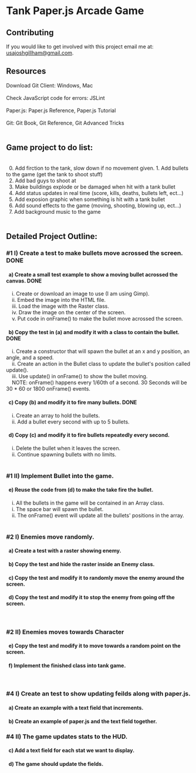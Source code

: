 <h1>Tank Paper.js Arcade Game</h1>

<h2>Contributing</h2>
If you would like to get involved with this project email me at: <a href="mailto:usajoshgillham@gmail.com">usajoshgillham@gmail.com</a>.

<h2>Resources</h2>
Download Git Client: <a ref="windows.github.com">Windows</a>, <a ref="http://mac.github.com">Mac</a>
<br><br>
Check JavaScript code for errors: <a ref="http://www.jslint.com">JSLint</a>
<br><br>
Paper.js:
<a ref="http://paperjs.org/reference">Paper.js Reference</a>, <a ref="http://paperjs.org/tutorials">Paper.js Tutorial</a>
<br><br>
Git:
<a ref="http://git-scm.com/book">Git Book</a>, <a ref="http://gitready.com">Git Reference</a>, <a ref="http://gitfu.wordpress.com">Git Advanced Tricks</a>
<br><br>

<h2>Game project to do list:</h2>
<br>
&nbsp;&nbsp;0. Add firction to the tank, slow down if no movement given.
1. Add bullets to the game (get the tank to shoot stuff)
<br>
&nbsp;&nbsp;2. Add bad guys to shoot at
<br>
&nbsp;&nbsp;3. Make buildings explode or be damaged when hit with a tank bullet
<br>
&nbsp;&nbsp;4. Add status updates in real time (score, kills, deaths, bullets left, ect...)
<br>
&nbsp;&nbsp;5. Add exposion graphic when something is hit with a tank bullet
<br>
&nbsp;&nbsp;6. Add sound effects to the game (moving, shooting, blowing up, ect...)
<br>
&nbsp;&nbsp;7. Add background music to the game
<br><br>

<h2>Detailed Project Outline:</h2>
<h3>&#35;1 I) Create a test to make bullets move acrossed the screen. DONE</h3> 
<h4>&nbsp;&nbsp;a) Create a small test example to show a moving bullet acrossed the canvas. DONE</h4>
&nbsp;&nbsp;&nbsp;&nbsp;i. Create or download an image to use (I am using Gimp).<br>
&nbsp;&nbsp;&nbsp;&nbsp;ii. Embed the image into the HTML file.<br>
&nbsp;&nbsp;&nbsp;&nbsp;iii. Load the image with the Raster class.<br>
&nbsp;&nbsp;&nbsp;&nbsp;iv. Draw the image on the center of the screen.<br>
&nbsp;&nbsp;&nbsp;&nbsp;v. Put code in onFrame() to make the bullet move acrossed the screen.<br>
<h4>&nbsp;&nbsp;b) Copy the test in (a) and modify it with a class to contain the bullet. DONE</h4>
&nbsp;&nbsp;&nbsp;&nbsp;i. Create a constructor that will spawn the bullet at an x and y position, an angle, and a speed.<br>
&nbsp;&nbsp;&nbsp;&nbsp;ii. Create an action in the Bullet class to update the bullet's position called update().<br>
&nbsp;&nbsp;&nbsp;&nbsp;iii. Use update() in onFrame() to show the bullet moving.<br>
&nbsp;&nbsp;&nbsp;&nbsp;NOTE: onFrame() happens every 1/60th of a second. 30 Seconds will be 30 * 60 or 1800 onFrame() events.<br>
<h4>&nbsp;&nbsp;c) Copy (b) and modify it to fire many bullets. DONE</h4>
&nbsp;&nbsp;&nbsp;&nbsp;i. Create an array to hold the bullets.<br>
&nbsp;&nbsp;&nbsp;&nbsp;ii. Add a bullet every second with up to 5 bullets.<br>
<h4>&nbsp;&nbsp;d) Copy (c) and modify it to fire bullets repeatedly every second.</h4>
&nbsp;&nbsp;&nbsp;&nbsp;i. Delete the bullet when it leaves the screen.<br>
&nbsp;&nbsp;&nbsp;&nbsp;ii. Continue spawning bullets with no limits.<br>
<br>

<h3>&#35;1 II) Implement Bullet into the game.</h3>
<h4>&nbsp;&nbsp;e) Reuse the code from (d) to make the take fire the bullet.</h4>
&nbsp;&nbsp;&nbsp;&nbsp;i. All the bullets in the game will be contained in an Array class.<br>
&nbsp;&nbsp;&nbsp;&nbsp;i. The space bar will spawn the bullet.<br>
&nbsp;&nbsp;&nbsp;&nbsp;ii. The onFrame() event will update all the bullets' positions in the array.<br>
<br>

<h3>&#35;2 I) Enemies move randomly.</h3>
<h4>&nbsp;&nbsp;a) Create a test with a raster showing enemy.</h4>
<h4>&nbsp;&nbsp;b) Copy the test and hide the raster inside an Enemy class.</h4>
<h4>&nbsp;&nbsp;c) Copy the test and modify it to randomly move the enemy around the screen.</h4>
<h4>&nbsp;&nbsp;d) Copy the test and modify it to stop the enemy from going off the screen.</h4>
<br>

<h3>&#35;2 II) Enemies moves towards Character</h3>
<h4>&nbsp;&nbsp;e) Copy the test and modify it to move towards a random point on the screen.</h4>
<h4>&nbsp;&nbsp;f) Implement the finished class into tank game.</h4>
<br>

<h3>&#35;4 I) Create an test to show updating feilds along with paper.js.</h3>
<h4>&nbsp;&nbsp;a) Create an example with a text field that increments.</h4>
<h4>&nbsp;&nbsp;b) Create an example of paper.js and the text field together.</h4>

<h3>&#35;4 II) The game updates stats to the HUD.</h3>
<h4>&nbsp;&nbsp;c) Add a text field for each stat we want to display.</h4>
<h4>&nbsp;&nbsp;d) The game should update the fields.</h4>
